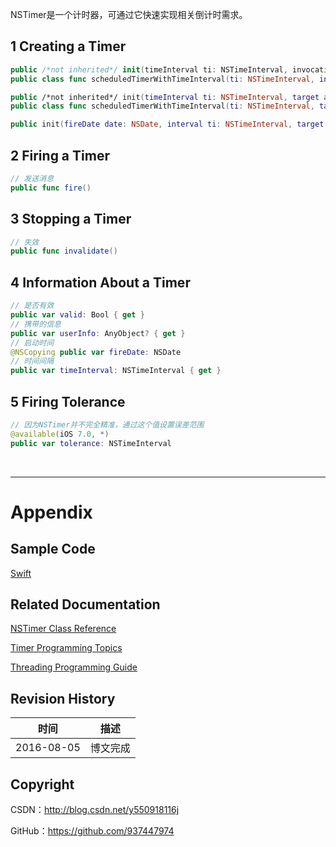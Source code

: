 NSTimer是一个计时器，可通过它快速实现相关倒计时需求。

## 1 Creating a Timer

```swift
public /*not inherited*/ init(timeInterval ti: NSTimeInterval, invocation: NSInvocation, repeats yesOrNo: Bool)
public class func scheduledTimerWithTimeInterval(ti: NSTimeInterval, invocation: NSInvocation, repeats yesOrNo: Bool) -> NSTimer

public /*not inherited*/ init(timeInterval ti: NSTimeInterval, target aTarget: AnyObject, selector aSelector: Selector, userInfo: AnyObject?, repeats yesOrNo: Bool)
public class func scheduledTimerWithTimeInterval(ti: NSTimeInterval, target aTarget: AnyObject, selector aSelector: Selector, userInfo: AnyObject?, repeats yesOrNo: Bool) -> NSTimer

public init(fireDate date: NSDate, interval ti: NSTimeInterval, target t: AnyObject, selector s: Selector, userInfo ui: AnyObject?, repeats rep: Bool)
```

## 2 Firing a Timer

```swift
// 发送消息
public func fire()
```

## 3 Stopping a Timer

```swift
// 失效
public func invalidate()
```

## 4 Information About a Timer

```swift
// 是否有效
public var valid: Bool { get }
// 携带的信息
public var userInfo: AnyObject? { get }
// 启动时间
@NSCopying public var fireDate: NSDate
// 时间间隔
public var timeInterval: NSTimeInterval { get }
```

## 5 Firing Tolerance

```swift
// 因为NSTimer并不完全精准，通过这个值设置误差范围
@available(iOS 7.0, *)
public var tolerance: NSTimeInterval
```

&#160;

----------

# Appendix

## Sample Code

[Swift](https://github.com/937447974/Swift)

## Related Documentation

[NSTimer Class Reference](https://developer.apple.com/library/ios/documentation/Cocoa/Reference/Foundation/Classes/NSTimer_Class/index.html)

[Timer Programming Topics](https://developer.apple.com/library/ios/documentation/Cocoa/Conceptual/Timers/Timers.html)

[Threading Programming Guide](https://developer.apple.com/library/ios/documentation/Cocoa/Conceptual/Multithreading/Introduction/Introduction.html)

## Revision History

| 时间 | 描述 |
| ---- | ---- |
| 2016-08-05 | 博文完成 |

## Copyright

CSDN：http://blog.csdn.net/y550918116j

GitHub：https://github.com/937447974